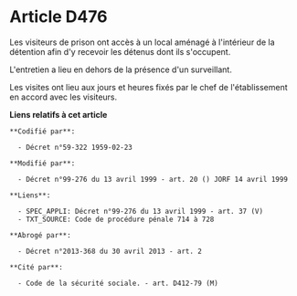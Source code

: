 # Article D476

Les visiteurs de prison ont accès à un local aménagé à l'intérieur de la détention afin d'y recevoir les détenus dont ils
s'occupent.

L'entretien a lieu en dehors de la présence d'un surveillant.

Les visites ont lieu aux jours et heures fixés par le chef de l'établissement en accord avec les visiteurs.

**Liens relatifs à cet article**

	**Codifié par**:

	  - Décret n°59-322 1959-02-23

	**Modifié par**:

	  - Décret n°99-276 du 13 avril 1999 - art. 20 () JORF 14 avril 1999

	**Liens**:

	  - SPEC_APPLI: Décret n°99-276 du 13 avril 1999 - art. 37 (V)
	  - TXT_SOURCE: Code de procédure pénale 714 à 728

	**Abrogé par**:

	  - Décret n°2013-368 du 30 avril 2013 - art. 2

	**Cité par**:

	  - Code de la sécurité sociale. - art. D412-79 (M)
